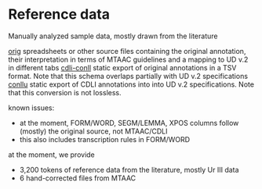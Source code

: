 # Reference data

Manually analyzed sample data, mostly drawn from the literature

[orig](orig) spreadsheets or other source files containing the original annotation, their interpretation in terms of MTAAC guidelines and a mapping to UD v.2 in different tabs
[cdli-conll](cdli-conll) static export of original annotations in a TSV format. Note that this schema overlaps partially with UD v.2 specifications
[conllu](conllu) static export of CDLI annotations into into UD v.2 specifications. Note that this conversion is not lossless.

known issues:
- at the moment, FORM/WORD, SEGM/LEMMA, XPOS columns follow (mostly) the original source, not MTAAC/CDLI
- this also includes transcription rules in FORM/WORD

at the moment, we provide
- 3,200 tokens of reference data from the literature, mostly Ur III data
- 6 hand-corrected files from MTAAC